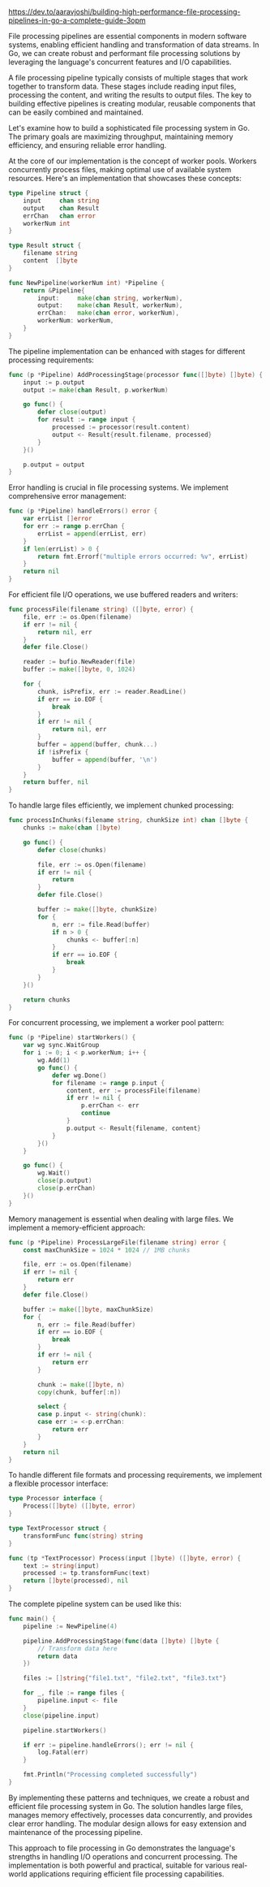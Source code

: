 https://dev.to/aaravjoshi/building-high-performance-file-processing-pipelines-in-go-a-complete-guide-3opm

File processing pipelines are essential components in modern software systems, enabling efficient handling and transformation of data streams. In Go, we can create robust and performant file processing solutions by leveraging the language's concurrent features and I/O capabilities.

A file processing pipeline typically consists of multiple stages that work together to transform data. These stages include reading input files, processing the content, and writing the results to output files. The key to building effective pipelines is creating modular, reusable components that can be easily combined and maintained.

Let's examine how to build a sophisticated file processing system in Go. The primary goals are maximizing throughput, maintaining memory efficiency, and ensuring reliable error handling.

At the core of our implementation is the concept of worker pools. Workers concurrently process files, making optimal use of available system resources. Here's an implementation that showcases these concepts:  

```go
type Pipeline struct {
    input     chan string
    output    chan Result
    errChan   chan error
    workerNum int
}

type Result struct {
    filename string
    content  []byte
}

func NewPipeline(workerNum int) *Pipeline {
    return &Pipeline{
        input:     make(chan string, workerNum),
        output:    make(chan Result, workerNum),
        errChan:   make(chan error, workerNum),
        workerNum: workerNum,
    }
}
```

The pipeline implementation can be enhanced with stages for different processing requirements:  

```go
func (p *Pipeline) AddProcessingStage(processor func([]byte) []byte) {
    input := p.output
    output := make(chan Result, p.workerNum)

    go func() {
        defer close(output)
        for result := range input {
            processed := processor(result.content)
            output <- Result{result.filename, processed}
        }
    }()

    p.output = output
}
```

Error handling is crucial in file processing systems. We implement comprehensive error management:  

```go
func (p *Pipeline) handleErrors() error {
    var errList []error
    for err := range p.errChan {
        errList = append(errList, err)
    }
    if len(errList) > 0 {
        return fmt.Errorf("multiple errors occurred: %v", errList)
    }
    return nil
}
```

For efficient file I/O operations, we use buffered readers and writers:  

```go
func processFile(filename string) ([]byte, error) {
    file, err := os.Open(filename)
    if err != nil {
        return nil, err
    }
    defer file.Close()

    reader := bufio.NewReader(file)
    buffer := make([]byte, 0, 1024)

    for {
        chunk, isPrefix, err := reader.ReadLine()
        if err == io.EOF {
            break
        }
        if err != nil {
            return nil, err
        }
        buffer = append(buffer, chunk...)
        if !isPrefix {
            buffer = append(buffer, '\n')
        }
    }
    return buffer, nil
}
```

To handle large files efficiently, we implement chunked processing:  

```go
func processInChunks(filename string, chunkSize int) chan []byte {
    chunks := make(chan []byte)

    go func() {
        defer close(chunks)

        file, err := os.Open(filename)
        if err != nil {
            return
        }
        defer file.Close()

        buffer := make([]byte, chunkSize)
        for {
            n, err := file.Read(buffer)
            if n > 0 {
                chunks <- buffer[:n]
            }
            if err == io.EOF {
                break
            }
        }
    }()

    return chunks
}
```

For concurrent processing, we implement a worker pool pattern:  

```go
func (p *Pipeline) startWorkers() {
    var wg sync.WaitGroup
    for i := 0; i < p.workerNum; i++ {
        wg.Add(1)
        go func() {
            defer wg.Done()
            for filename := range p.input {
                content, err := processFile(filename)
                if err != nil {
                    p.errChan <- err
                    continue
                }
                p.output <- Result{filename, content}
            }
        }()
    }

    go func() {
        wg.Wait()
        close(p.output)
        close(p.errChan)
    }()
}
```

Memory management is essential when dealing with large files. We implement a memory-efficient approach:  

```go
func (p *Pipeline) ProcessLargeFile(filename string) error {
    const maxChunkSize = 1024 * 1024 // 1MB chunks

    file, err := os.Open(filename)
    if err != nil {
        return err
    }
    defer file.Close()

    buffer := make([]byte, maxChunkSize)
    for {
        n, err := file.Read(buffer)
        if err == io.EOF {
            break
        }
        if err != nil {
            return err
        }

        chunk := make([]byte, n)
        copy(chunk, buffer[:n])

        select {
        case p.input <- string(chunk):
        case err := <-p.errChan:
            return err
        }
    }
    return nil
}
```

To handle different file formats and processing requirements, we implement a flexible processor interface:  

```go
type Processor interface {
    Process([]byte) ([]byte, error)
}

type TextProcessor struct {
    transformFunc func(string) string
}

func (tp *TextProcessor) Process(input []byte) ([]byte, error) {
    text := string(input)
    processed := tp.transformFunc(text)
    return []byte(processed), nil
}
```

The complete pipeline system can be used like this:  

```go
func main() {
    pipeline := NewPipeline(4)

    pipeline.AddProcessingStage(func(data []byte) []byte {
        // Transform data here
        return data
    })

    files := []string{"file1.txt", "file2.txt", "file3.txt"}

    for _, file := range files {
        pipeline.input <- file
    }
    close(pipeline.input)

    pipeline.startWorkers()

    if err := pipeline.handleErrors(); err != nil {
        log.Fatal(err)
    }

    fmt.Println("Processing completed successfully")
}
```

By implementing these patterns and techniques, we create a robust and efficient file processing system in Go. The solution handles large files, manages memory effectively, processes data concurrently, and provides clear error handling. The modular design allows for easy extension and maintenance of the processing pipeline.

This approach to file processing in Go demonstrates the language's strengths in handling I/O operations and concurrent processing. The implementation is both powerful and practical, suitable for various real-world applications requiring efficient file processing capabilities.